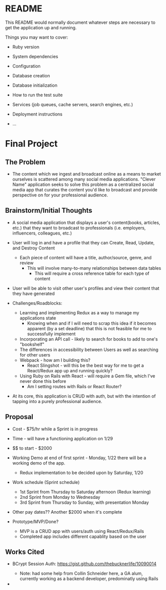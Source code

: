 # README

This README would normally document whatever steps are necessary to get the
application up and running.

Things you may want to cover:

* Ruby version

* System dependencies

* Configuration

* Database creation

* Database initialization

* How to run the test suite

* Services (job queues, cache servers, search engines, etc.)

* Deployment instructions

* ...



# Final Project

## The Problem



* The content which we ingest and broadcast online as a means to market ourselves is scattered among many social media applications. "Clever Name" application seeks to solve this problem as a centralized social media app that curates the content you'd like to broadcast and provide perspective on for your professional audience.

## Brainstorm/Initial Thoughts

* A social media application that displays a user's content(books, articles, etc.) that they want to broadcast to professionals (i.e. employers, influencers, colleagues, etc.)

* User will log in and have a profile that they can Create, Read, Update, and Destroy Content
    * Each piece of content will have a title, author/source, genre, and review
        * This will involve many-to-many relationships between data tables
            * This will require a cross reference table for each type of content

* User will be able to visit other user's profiles and view their content that they have generated

* Challenges/Roadblocks:
    * Learning and implementing Redux as a way to manage my applications state
        * Knowing when and if I will need to scrap this idea if it becomes apparent (by a set deadline) that this is not feasible for me to successfully implement
    * Incorporating an API call - likely to search for books to add to one's "bookshelf"
    * The differences in accessibility between Users as well as searching for other users
    * Webpack - how am I building this?
        * React Slingshot - will this be the best way for me to get a React/Redux app up and running quickly?
    * Using Ruby on Rails with React - will require a Gem file, which I've never done this before
        * Am I setting routes with Rails or React Router?

* At its core, this application is CRUD with auth, but with the intention of tapping into a purely professional audience.

## Proposal

* Cost - $75/hr while a Sprint is in progress

* Time - will have a functioning application on 1/29

* $$ to start - $2000

* Working Demo at end of first sprint - Monday, 1/22 there will be a working demo of the app.
    * Redux implementation to be decided upon by Saturday, 1/20

* Work schedule (Sprint schedule)
    * 1st Sprint from Thursday to Saturday afternoon (Redux learning)
    * 2nd Sprint from Monday to Wednesday
    * 3rd Sprint from Thursday to Sunday, with presentation Monday

* Other pay dates?? Another $2000 when it's complete

* Prototype/MVP/Done?
    * MVP is a CRUD app with users/auth using React/Redux/Rails
    * Completed app includes different capablity based on the user
    
## Works Cited

* BCrypt Session Auth: https://gist.github.com/thebucknerlife/10090014
    * Note: had some help from Collin Schneider here, a GA alum, currently working as a backend developer, predominatly using Rails

* 

